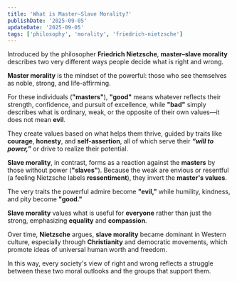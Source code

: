 ```yaml
---
title: 'What is Master–Slave Morality?'
publishDate: '2025-09-05'
updateDate: '2025-09-05'
tags: ['philosophy', 'morality', 'friedrich-nietzsche']
---
```


Introduced by the philosopher **Friedrich Nietzsche**, **master–slave morality** describes two very different ways people decide what is right and wrong.

**Master morality** is the mindset of the powerful: those who see themselves as noble, strong, and life-affirming.

For these individuals (**"masters"**), **"good"** means whatever reflects their strength, confidence, and pursuit of excellence, while **"bad"** simply describes what is ordinary, weak, or the opposite of their own values—it does not mean **evil**.

They create values based on what helps them thrive, guided by traits like **courage**, **honesty**, and **self-assertion**, all of which serve their _**“will to power,”**_ or drive to realize their potential.

**Slave morality**, in contrast, forms as a reaction against the **masters** by those without power (**"slaves"**). Because the weak are envious or resentful (a feeling Nietzsche labels **ressentiment**), they invert the **master's values**.

The very traits the powerful admire become **"evil,"** while humility, kindness, and pity become **"good."**

**Slave morality** values what is useful for **everyone** rather than just the strong, emphasizing **equality** and **compassion**.

Over time, **Nietzsche** argues, **slave morality** became dominant in Western culture, especially through **Christianity** and democratic movements, which promote ideas of universal human worth and freedom.

In this way, every society's view of right and wrong reflects a struggle between these two moral outlooks and the groups that support them.
